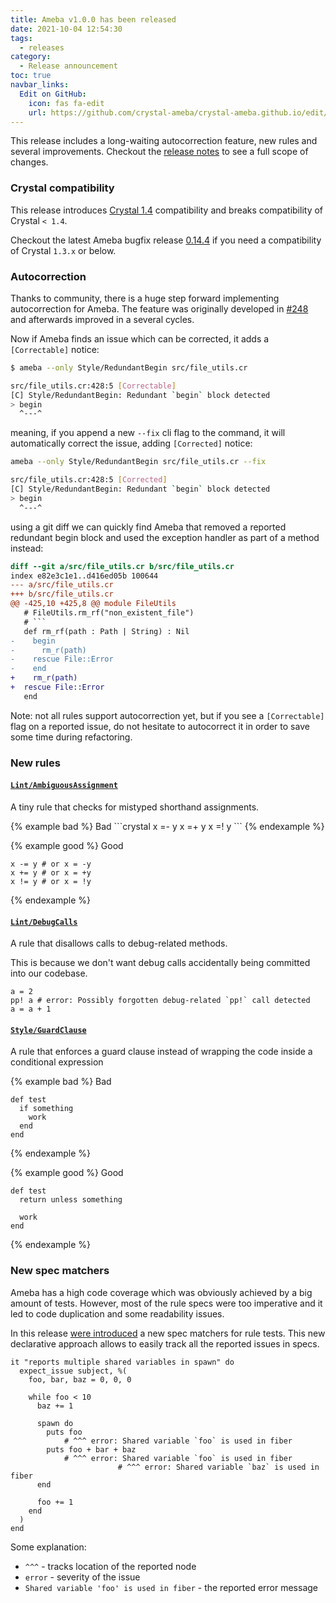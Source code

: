 ```yaml
---
title: Ameba v1.0.0 has been released
date: 2021-10-04 12:54:30
tags:
  - releases
category:
  - Release announcement
toc: true
navbar_links:
  Edit on GitHub:
    icon: fas fa-edit
    url: https://github.com/crystal-ameba/crystal-ameba.github.io/edit/site/source/_posts/release-v1.0.0.md
---
```


This release includes a long-waiting autocorrection feature, new rules and several improvements.
Checkout the [release notes](https://github.com/crystal-ameba/ameba/releases/tag/v1.0.0)
to see a full scope of changes.

### Crystal compatibility

This release introduces [Crystal 1.4](https://crystal-lang.org/2022/04/06/1.4.0-released.html) compatibility and breaks compatibility of Crystal `< 1.4`.

Checkout the latest Ameba bugfix release [0.14.4](https://github.com/crystal-ameba/ameba/releases/tag/v0.14.4)
if you need a compatibility of Crystal `1.3.x` or below.

### Autocorrection


Thanks to community, there is a huge step forward implementing autocorrection for Ameba.
The feature was originally developed in [#248](https://github.com/crystal-ameba/ameba/pull/248) and afterwards improved in a several cycles.

<!-- more -->

Now if Ameba finds an issue which can be corrected, it adds a `[Correctable]` notice:

```sh
$ ameba --only Style/RedundantBegin src/file_utils.cr

src/file_utils.cr:428:5 [Correctable]
[C] Style/RedundantBegin: Redundant `begin` block detected
> begin
  ^---^
```

meaning, if you append a new `--fix` cli flag to the command, it will automatically
correct the issue, adding `[Corrected]` notice:

```sh
ameba --only Style/RedundantBegin src/file_utils.cr --fix

src/file_utils.cr:428:5 [Corrected]
[C] Style/RedundantBegin: Redundant `begin` block detected
> begin
  ^---^
```

using a git diff we can quickly find Ameba that removed a reported redundant begin block
and used the exception handler as part of a method instead:

```diff
diff --git a/src/file_utils.cr b/src/file_utils.cr
index e82e3c1e1..d416ed05b 100644
--- a/src/file_utils.cr
+++ b/src/file_utils.cr
@@ -425,10 +425,8 @@ module FileUtils
   # FileUtils.rm_rf("non_existent_file")
   # ```
   def rm_rf(path : Path | String) : Nil
-    begin
-      rm_r(path)
-    rescue File::Error
-    end
+    rm_r(path)
+  rescue File::Error
   end
```

Note: not all rules support autocorrection yet, but if you see a `[Correctable]`
flag on a reported issue, do not hesitate to autocorrect it in order to save some time
during refactoring.

### New rules

#### [`Lint/AmbiguousAssignment`](/ameba/Ameba/Rule/Lint/AmbiguousAssignment.html)

A tiny rule that checks for mistyped shorthand assignments.

<div class="compare">
{% example bad %}
Bad
```crystal
x =- y
x =+ y
x =! y
```
{% endexample %}

{% example good %}
Good

```crystal
x -= y # or x = -y
x += y # or x = +y
x != y # or x = !y
```
{% endexample %}
</div>

#### [`Lint/DebugCalls`](/ameba/Ameba/Rule/Lint/DebugCalls.html)

A rule that disallows calls to debug-related methods.

This is because we don't want debug calls accidentally being committed into our codebase.

```crystal
a = 2
pp! a # error: Possibly forgotten debug-related `pp!` call detected
a = a + 1
```
#### [`Style/GuardClause`](/ameba/Ameba/Rule/Style/GuardClause.html)

A rule that enforces a guard clause instead of wrapping the code inside
a conditional expression

<div class="compare">
{% example bad %}
Bad

```crystal
def test
  if something
    work
  end
end
```
{% endexample %}

{% example good %}
Good

```crystal
def test
  return unless something

  work
end
```
{% endexample %}
</div>

### New spec matchers

Ameba has a high code coverage which was obviously achieved by a big amount of tests.
However, most of the rule specs were too imperative and it led to code duplication
and some readability issues.

In this release [were introduced](https://github.com/crystal-ameba/ameba/pull/245) a new spec matchers for rule tests.
This new declarative approach allows to easily track all the reported issues in specs.


```crystal
it "reports multiple shared variables in spawn" do
  expect_issue subject, %(
    foo, bar, baz = 0, 0, 0

    while foo < 10
      baz += 1

      spawn do
        puts foo
            # ^^^ error: Shared variable `foo` is used in fiber
        puts foo + bar + baz
            # ^^^ error: Shared variable `foo` is used in fiber
                        # ^^^ error: Shared variable `baz` is used in fiber
      end

      foo += 1
    end
  )
end
```

Some explanation:

* `^^^` - tracks location of the reported node
* `error` - severity of the issue
* `Shared variable 'foo' is used in fiber` - the reported error message
